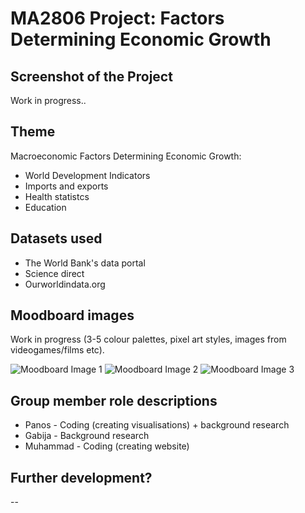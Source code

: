 # MA2806 Project: Factors Determining ​Economic Growth

## Screenshot of the Project

Work in progress..

## Theme

Macroeconomic Factors Determining ​Economic Growth:
- World Development Indicators
- Imports and exports
- Health statistcs
- Education

## Datasets used

- The World Bank's data portal
- Science direct
- Ourworldindata.org

## Moodboard images

Work in progress
(3-5 colour palettes, pixel art styles, images from videogames/films etc).

![Moodboard Image 1](PASTE_IMAGE_URL_INSIDE_BRACKETS_HERE)
![Moodboard Image 2](PASTE_IMAGE_URL_INSIDE_BRACKETS_HERE)
![Moodboard Image 3](PASTE_IMAGE_URL_INSIDE_BRACKETS_HERE)

## Group member role descriptions
- Panos - Coding (creating visualisations) + background research
- Gabija - Background research
- Muhammad - Coding (creating website)

## Further development?


--
